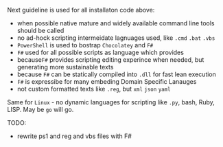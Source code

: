 
Next guideline is used for all installaton code above:
- when possible native mature and widely available command line tools should be called
- no ad-hock scripting intermeidate lagnuages used, like `.cmd` `.bat` `.vbs`
- `PowerShell` is used to bostrap `Chocolatey` and `F#`
- `F#` used for all possible scripts as language which provides 
- because`F#` provides scripting editing experince when needed, but generating more sustainable texts
- because `F#` can be statically compiled into `.dll` for fast lean execution
- `F#` is expressibe for many embeding Domain Specific Lanauges 
- not custom formatted texts like `.reg`, but `xml` `json` `yaml`



Same for `Linux` - no dynamic languages for scripting like `.py`, bash, Ruby, LISP. May be `go` will go.

TODO:
- rewrite ps1 and reg and vbs files with F#




